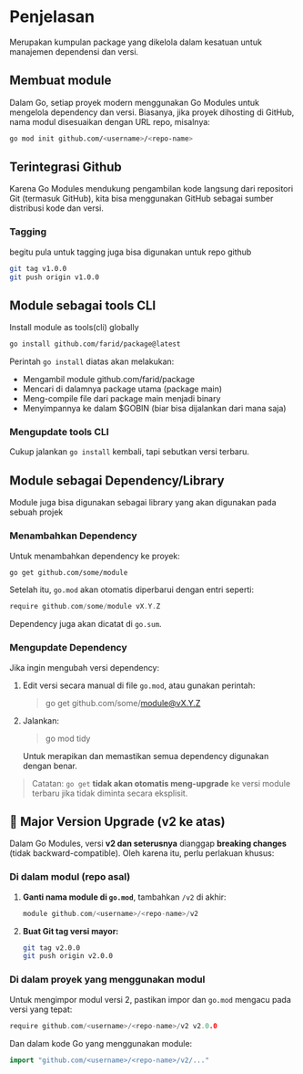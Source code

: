 # Penjelasan

Merupakan kumpulan package yang dikelola dalam kesatuan untuk manajemen dependensi dan versi.

## Membuat module

Dalam Go, setiap proyek modern menggunakan Go Modules untuk mengelola dependency dan versi. Biasanya, jika proyek dihosting di GitHub, nama modul disesuaikan dengan URL repo, misalnya:

```bash
go mod init github.com/<username>/<repo-name>
```

## Terintegrasi Github

Karena Go Modules mendukung pengambilan kode langsung dari repositori Git (termasuk GitHub), kita bisa menggunakan GitHub sebagai sumber distribusi kode dan versi.

### Tagging

begitu pula untuk tagging juga bisa digunakan untuk repo github

```bash
git tag v1.0.0
git push origin v1.0.0
```

## Module sebagai tools CLI

Install module as tools(cli) globally

```bash
go install github.com/farid/package@latest
```

Perintah `go install` diatas akan melakukan:

- Mengambil module github.com/farid/package
- Mencari di dalamnya package utama (package main)
- Meng-compile file dari package main menjadi binary
- Menyimpannya ke dalam $GOBIN (biar bisa dijalankan dari mana saja)

### Mengupdate tools CLI

Cukup jalankan `go install` kembali, tapi sebutkan versi terbaru.

## Module sebagai Dependency/Library

Module juga bisa digunakan sebagai library yang akan digunakan pada sebuah projek

### Menambahkan Dependency

Untuk menambahkan dependency ke proyek:

```bash
go get github.com/some/module
```

Setelah itu, `go.mod` akan otomatis diperbarui dengan entri seperti:

```go
require github.com/some/module vX.Y.Z
```

Dependency juga akan dicatat di `go.sum`.

### Mengupdate Dependency

Jika ingin mengubah versi dependency:

1. Edit versi secara manual di file `go.mod`, atau gunakan perintah:
   >go get github.com/some/module@vX.Y.Z
2. Jalankan:
   >go mod tidy

   Untuk merapikan dan memastikan semua dependency digunakan dengan benar.

> Catatan: `go get` **tidak akan otomatis meng-upgrade** ke versi module terbaru jika tidak diminta secara eksplisit.

## 🚨 Major Version Upgrade (v2 ke atas)

Dalam Go Modules, versi **v2 dan seterusnya** dianggap **breaking changes** (tidak backward-compatible). Oleh karena itu, perlu perlakuan khusus:

### Di dalam modul (repo asal)

1. **Ganti nama module di `go.mod`**, tambahkan `/v2` di akhir:

   ```go
   module github.com/<username>/<repo-name>/v2
   ```

2. **Buat Git tag versi mayor:**

   ```bash
   git tag v2.0.0
   git push origin v2.0.0
   ```

### Di dalam proyek yang menggunakan modul

Untuk mengimpor modul versi 2, pastikan impor dan `go.mod` mengacu pada versi yang tepat:

```go
require github.com/<username>/<repo-name>/v2 v2.0.0
```

Dan dalam kode Go yang menggunakan module:

```go
import "github.com/<username>/<repo-name>/v2/..."
```
